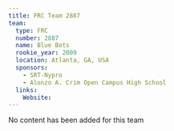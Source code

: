 ```yaml
---
title: FRC Team 2887
team:
  type: FRC
  number: 2887
  name: Blue Bots
  rookie_year: 2009
  location: Atlanta, GA, USA
  sponsors:
    - SRT-Nypro
    - Alonzo A. Crim Open Campus High School
  links:
    Website: 
---
```

No content has been added for this team